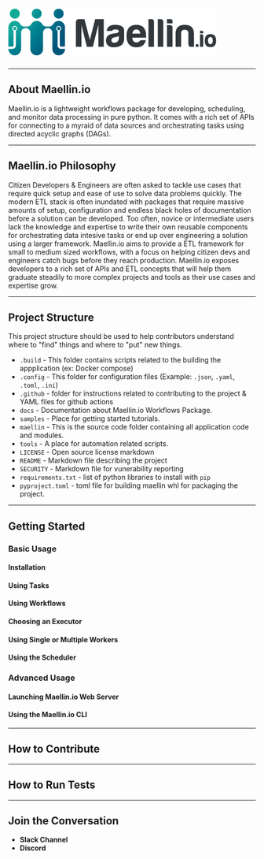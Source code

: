 # ![img](maellin/app/assets/img/logos/logo_01.png)

---

## __About Maellin.io__
Maellin.io is a lightweight workflows package for developing, scheduling, and monitor data processing in pure python. It comes with a rich set of APIs for connecting to a myraid of data sources and orchestrating tasks using directed acyclic graphs (DAGs).

---

## __Maellin.io Philosophy__
Citizen Developers & Engineers are often asked to tackle use cases that require quick setup and ease of use to solve data problems quickly. The modern ETL stack is often inundated with packages that require massive amounts of setup, configuration and endless black holes of documentation before a solution can be developed. Too often, novice or intermediate users lack the knowledge and expertise to write their own reusable components for orchestrating data intesive tasks or end up over engineering a solution using a larger framework. Maellin.io aims to provide a ETL framework for small to medium sized workflows, with a focus on helping citizen devs and engineers catch bugs before they reach production. Maellin.io exposes developers to a rich set of APIs and ETL concepts that will help them graduate steadily to more complex projects and tools as their use cases and expertise grow. 

---
## __Project Structure__
This project structure should be used to help contributors understand where to "find" things and where to "put" new things. 
*   `.build` - This folder contains scripts related to the building the appplication (ex: Docker compose)
*   `.config` - This folder for configuration files (Example: `.json`, `.yaml`, `.toml`, `.ini`)
*   `.github` - folder for instructions related to contributing to the project & YAML files for github actions
*   `docs` - Documentation about Maellin.io Workflows Package.
*   `samples` - Place for getting started tutorials.
*   `maellin` - This is the source code folder containing all application code and modules.
*   `tools` - A place for automation related scripts.
*   `LICENSE` - Open source license markdown
*   `README` - Markdown file describing the project
*   `SECURITY` - Markdown file for vunerability reporting
*   `requirements.txt` - list of python libraries to install with `pip`
*   `pyproject.toml` - toml file for building maellin whl for packaging the project. 

---

## __Getting Started__

### __Basic Usage__
#### Installation
#### Using Tasks
#### Using Workflows
#### Choosing an Executor
#### Using Single or Multiple Workers
#### Using the Scheduler

### __Advanced Usage__
#### Launching Maellin.io Web Server
#### Using the Maellin.io CLI

---
## __How to Contribute__

---

## __How to Run Tests__

---

## __Join the Conversation__
- __Slack Channel__
- __Discord__


